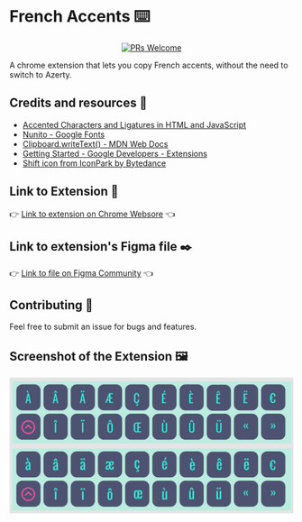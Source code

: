 # French Accents ⌨️
<p  align="center">
<a  href="http://makeapullrequest.com">
<img  src="https://img.shields.io/badge/PRs-welcome-brightgreen.svg?style=flat-square"  alt="PRs Welcome">
</a>
</p>
A chrome extension that lets you copy French accents, without the need to switch to Azerty.

## Credits and resources 🎨
- [Accented Characters and Ligatures in HTML and JavaScript](http://www.javascripter.net/faq/accentedcharacters.htm)
- [Nunito - Google Fonts](https://fonts.google.com/specimen/Nunito)
- [Clipboard.writeText() - MDN Web Docs](https://developer.mozilla.org/en-US/docs/Web/API/Clipboard/writeText)
- [Getting Started - Google Developers - Extensions](https://developer.chrome.com/docs/extensions/mv3/getstarted/)
- [Shift icon from IconPark by Bytedance](https://iconpark.oceanengine.com/official)

## Link to Extension 🔗
👉 [Link to extension on Chrome Websore](https://chrome.google.com/webstore/detail/french-accents/jmnjcglbcleaddocnpkckjmlloeaaaak/) 👈

## Link to extension's Figma file ✒️
👉 [Link to file on Figma Community](https://www.figma.com/community/file/1090739194841563580/French-Accents-Chrome-Extension) 👈

## Contributing 🚀
Feel free to submit an issue for bugs and features.

## Screenshot of the Extension 🖼
<p float="left">
  <img src="screenshots/extension-screenshot.png" width="700" />
</p>

<!-- ## 🎖 Contributors
<a href = "https://github.com/itsmaisfrench-accents/contributors">
  <img src = "https://contrib.rocks/image?repo=itsmais/french-accents"/>
</a>
 -->
